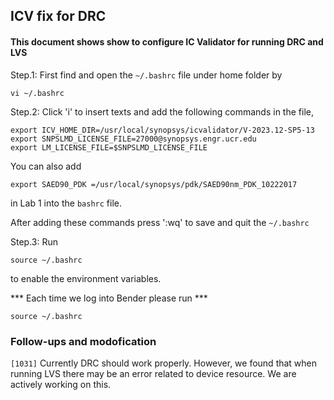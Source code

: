 ## ICV fix for DRC

#### This document shows show to configure IC Validator for running DRC and LVS

Step.1: First find and open the `~/.bashrc` file under home folder by
```
vi ~/.bashrc
```

Step.2: Click 'i' to insert texts and add the following commands in the file,
```
export ICV_HOME_DIR=/usr/local/synopsys/icvalidator/V-2023.12-SP5-13
export SNPSLMD_LICENSE_FILE=27000@synopsys.engr.ucr.edu
export LM_LICENSE_FILE=$SNPSLMD_LICENSE_FILE
```

You can also add
```
export SAED90_PDK =/usr/local/synopsys/pdk/SAED90nm_PDK_10222017
```
in Lab 1 into the `bashrc` file.

After adding these commands press ':wq' to save and quit the `~/.bashrc`

Step.3: Run
```
source ~/.bashrc
```
to enable the environment variables.

*** Each time we log into Bender please run *** 
```
source ~/.bashrc
```


### Follow-ups and modofication
`[1031]` Currently DRC should work properly. However, we found that when running LVS there may be an error related to device resource. We are actively working on this.